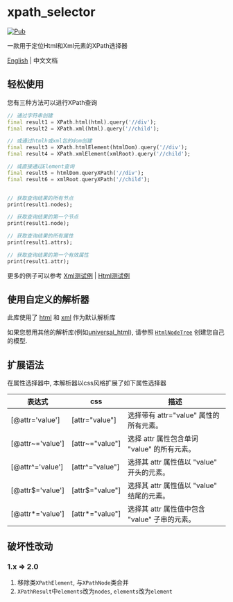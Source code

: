 # xpath_selector

[![Pub](https://img.shields.io/pub/v/xpath_selector.svg?style=flat-square)](https://pub.dartlang.org/packages/xpath_selector)

一款用于定位Html和Xml元素的XPath选择器

[English](https://github.com/simonkimi/xpath_selector/blob/master/README.md) | 中文文档

## 轻松使用

您有三种方法可以进行XPath查询

```dart
// 通过字符串创建
final result1 = XPath.html(html).query('//div');
final result2 = XPath.xml(html).query('//child');

// 或通过htmlh或xml包的dom创建
final result3 = XPath.htmlElement(htmlDom).query('//div');
final result4 = XPath.xmlElement(xmlRoot).query('//child');

// 或直接通过Element查询
final result5 = htmlDom.queryXPath('//div');
final result6 = xmlRoot.queryXPath('//child');


// 获取查询结果的所有节点
print(result1.nodes);

// 获取查询结果的第一个节点
print(result1.node);

// 获取查询结果的所有属性
print(result1.attrs);

// 获取查询结果的第一个有效属性
print(result1.attr);
```

更多的例子可以参考 [Xml测试例](https://github.com/simonkimi/xpath_selector/blob/master/test/xml_test.dart) | [Html测试例](https://github.com/simonkimi/xpath_selector/blob/master/test/html_test.dart)

## 使用自定义的解析器
此库使用了 [html](https://pub.flutter-io.cn/packages/html) 和 [xml](https://pub.flutter-io.cn/packages/xml) 作为默认解析库

如果您想用其他的解析库(例如[universal_html](https://pub.flutter-io.cn/packages/universal_html)), 请参照 [`HtmlNodeTree`](https://github.com/simonkimi/xpath_selector/blob/master/lib/src/model/html.dart) 创建您自己的模型.

## 扩展语法

在属性选择器中, 本解析器以css风格扩展了如下属性选择器

|表达式|css|描述|
|---|---|---|
|[@attr='value']|[attr="value"]|选择带有 attr="value" 属性的所有元素。|
|[@attr~='value']|[attr~="value"]|选择 attr 属性包含单词 "value" 的所有元素。|
|[@attr^='value']|[attr^="value"]|选择其 attr 属性值以 "value" 开头的元素。|
|[@attr$='value']|[attr$="value"]|选择其 attr 属性值以 "value" 结尾的元素。|
|[@attr*='value']|[attr*="value"]|选择其 attr 属性值中包含 "value" 子串的元素。|

## 破坏性改动
### 1.x => 2.0
1. 移除类`XPathElement`, 与`XPathNode`类合并
2. `XPathResult`中`elements`改为`nodes`, `elements`改为`element`